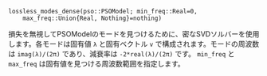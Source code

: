 ```
lossless_modes_dense(pso::PSOModel; min_freq::Real=0,
    max_freq::Union{Real, Nothing}=nothing)
```

損失を無視してPSOModelのモードを見つけるために、密なSVDソルバーを使用します。各モードは固有値 `λ` と固有ベクトル `v` で構成されます。モードの周波数は `imag(λ)/(2π)` であり、減衰率は `-2*real(λ)/(2π)` です。 `min_freq` と `max_freq` は固有値を見つける周波数範囲を指定します。

